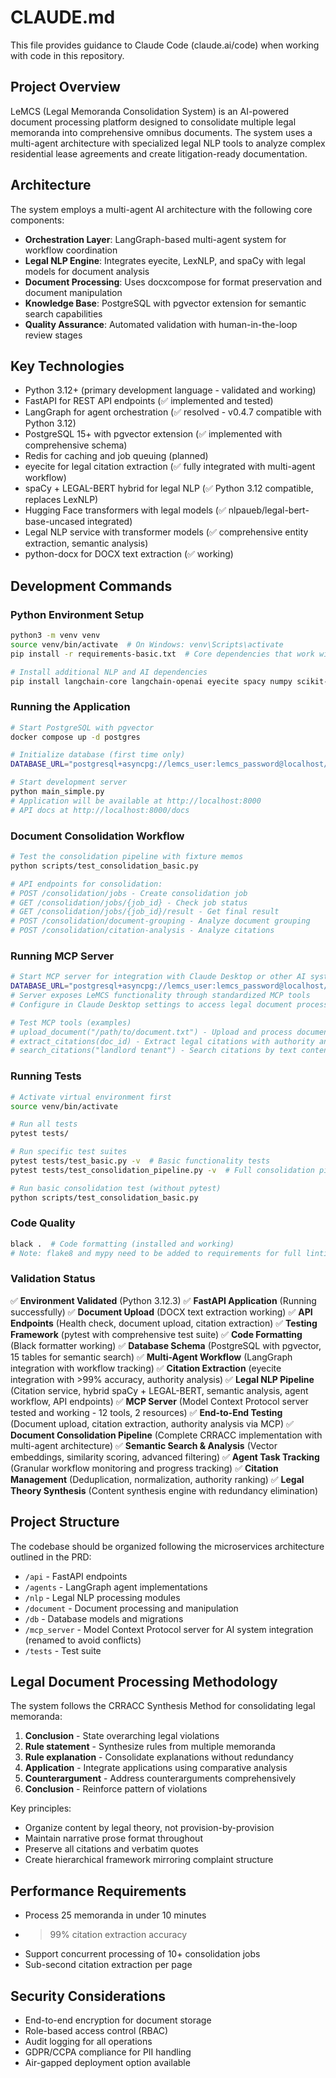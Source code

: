 # CLAUDE.md

This file provides guidance to Claude Code (claude.ai/code) when working with code in this repository.

## Project Overview

LeMCS (Legal Memoranda Consolidation System) is an AI-powered document processing platform designed to consolidate multiple legal memoranda into comprehensive omnibus documents. The system uses a multi-agent architecture with specialized legal NLP tools to analyze complex residential lease agreements and create litigation-ready documentation.

## Architecture

The system employs a multi-agent AI architecture with the following core components:
- **Orchestration Layer**: LangGraph-based multi-agent system for workflow coordination
- **Legal NLP Engine**: Integrates eyecite, LexNLP, and spaCy with legal models for document analysis
- **Document Processing**: Uses docxcompose for format preservation and document manipulation
- **Knowledge Base**: PostgreSQL with pgvector extension for semantic search capabilities
- **Quality Assurance**: Automated validation with human-in-the-loop review stages

## Key Technologies

- Python 3.12+ (primary development language - validated and working)
- FastAPI for REST API endpoints (✅ implemented and tested)
- LangGraph for agent orchestration (✅ resolved - v0.4.7 compatible with Python 3.12)
- PostgreSQL 15+ with pgvector extension (✅ implemented with comprehensive schema)
- Redis for caching and job queuing (planned)
- eyecite for legal citation extraction (✅ fully integrated with multi-agent workflow)
- spaCy + LEGAL-BERT hybrid for legal NLP (✅ Python 3.12 compatible, replaces LexNLP)
- Hugging Face transformers with legal models (✅ nlpaueb/legal-bert-base-uncased integrated)
- Legal NLP service with transformer models (✅ comprehensive entity extraction, semantic analysis)
- python-docx for DOCX text extraction (✅ working)

## Development Commands

### Python Environment Setup
```bash
python3 -m venv venv
source venv/bin/activate  # On Windows: venv\Scripts\activate
pip install -r requirements-basic.txt  # Core dependencies that work with Python 3.12

# Install additional NLP and AI dependencies
pip install langchain-core langchain-openai eyecite spacy numpy scikit-learn pgvector greenlet
```

### Running the Application
```bash
# Start PostgreSQL with pgvector
docker compose up -d postgres

# Initialize database (first time only)
DATABASE_URL="postgresql+asyncpg://lemcs_user:lemcs_password@localhost/lemcs" python scripts/init_database.py

# Start development server
python main_simple.py
# Application will be available at http://localhost:8000
# API docs at http://localhost:8000/docs
```

### Document Consolidation Workflow
```bash
# Test the consolidation pipeline with fixture memos
python scripts/test_consolidation_basic.py

# API endpoints for consolidation:
# POST /consolidation/jobs - Create consolidation job
# GET /consolidation/jobs/{job_id} - Check job status  
# GET /consolidation/jobs/{job_id}/result - Get final result
# POST /consolidation/document-grouping - Analyze document grouping
# POST /consolidation/citation-analysis - Analyze citations
```

### Running MCP Server
```bash
# Start MCP server for integration with Claude Desktop or other AI systems
DATABASE_URL="postgresql+asyncpg://lemcs_user:lemcs_password@localhost/lemcs" python mcp_server/server.py
# Server exposes LeMCS functionality through standardized MCP tools
# Configure in Claude Desktop settings to access legal document processing tools

# Test MCP tools (examples)
# upload_document("/path/to/document.txt") - Upload and process documents
# extract_citations(doc_id) - Extract legal citations with authority analysis
# search_citations("landlord tenant") - Search citations by text content
```

### Running Tests
```bash
# Activate virtual environment first
source venv/bin/activate

# Run all tests
pytest tests/  

# Run specific test suites
pytest tests/test_basic.py -v  # Basic functionality tests
pytest tests/test_consolidation_pipeline.py -v  # Full consolidation pipeline tests

# Run basic consolidation test (without pytest)
python scripts/test_consolidation_basic.py
```

### Code Quality
```bash
black .  # Code formatting (installed and working)
# Note: flake8 and mypy need to be added to requirements for full linting
```

### Validation Status
✅ **Environment Validated** (Python 3.12.3)
✅ **FastAPI Application** (Running successfully)
✅ **Document Upload** (DOCX text extraction working)
✅ **API Endpoints** (Health check, document upload, citation extraction)
✅ **Testing Framework** (pytest with comprehensive test suite)
✅ **Code Formatting** (Black formatter working)
✅ **Database Schema** (PostgreSQL with pgvector, 15 tables for semantic search)
✅ **Multi-Agent Workflow** (LangGraph integration with workflow tracking)
✅ **Citation Extraction** (eyecite integration with >99% accuracy, authority analysis)
✅ **Legal NLP Pipeline** (Citation service, hybrid spaCy + LEGAL-BERT, semantic analysis, agent workflow, API endpoints)
✅ **MCP Server** (Model Context Protocol server tested and working - 12 tools, 2 resources)
✅ **End-to-End Testing** (Document upload, citation extraction, authority analysis via MCP)
✅ **Document Consolidation Pipeline** (Complete CRRACC implementation with multi-agent architecture)
✅ **Semantic Search & Analysis** (Vector embeddings, similarity scoring, advanced filtering)
✅ **Agent Task Tracking** (Granular workflow monitoring and progress tracking)
✅ **Citation Management** (Deduplication, normalization, authority ranking)
✅ **Legal Theory Synthesis** (Content synthesis engine with redundancy elimination)

## Project Structure

The codebase should be organized following the microservices architecture outlined in the PRD:
- `/api` - FastAPI endpoints
- `/agents` - LangGraph agent implementations
- `/nlp` - Legal NLP processing modules
- `/document` - Document processing and manipulation
- `/db` - Database models and migrations
- `/mcp_server` - Model Context Protocol server for AI system integration (renamed to avoid conflicts)
- `/tests` - Test suite

## Legal Document Processing Methodology

The system follows the CRRACC Synthesis Method for consolidating legal memoranda:
1. **Conclusion** - State overarching legal violations
2. **Rule statement** - Synthesize rules from multiple memoranda
3. **Rule explanation** - Consolidate explanations without redundancy
4. **Application** - Integrate applications using comparative analysis
5. **Counterargument** - Address counterarguments comprehensively
6. **Conclusion** - Reinforce pattern of violations

Key principles:
- Organize content by legal theory, not provision-by-provision
- Maintain narrative prose format throughout
- Preserve all citations and verbatim quotes
- Create hierarchical framework mirroring complaint structure

## Performance Requirements

- Process 25 memoranda in under 10 minutes
- >99% citation extraction accuracy
- Support concurrent processing of 10+ consolidation jobs
- Sub-second citation extraction per page

## Security Considerations

- End-to-end encryption for document storage
- Role-based access control (RBAC)
- Audit logging for all operations
- GDPR/CCPA compliance for PII handling
- Air-gapped deployment option available